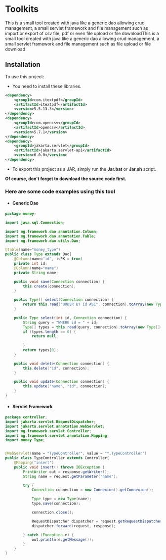 # Toolkits

This is a small tool created with java like a generic dao allowing crud management, a small servlet framework and file management such as import or export of csv file, pdf or even file upload or file downloadThis is a small tool created with java like a generic dao allowing crud management, a small servlet framework and file management such as file upload or file download

## Installation

To use this project:

- You need to install these libraries.

````xml
<dependency>
    <groupId>com.itextpdf</groupId>
    <artifactId>itextpdf</artifactId>
    <version>5.5.13.3</version>
</dependency>
<dependency>
    <groupId>com.opencsv</groupId>
    <artifactId>opencsv</artifactId>
    <version>5.7.1</version>
</dependency>
<dependency>
    <groupId>jakarta.servlet</groupId>
    <artifactId>jakarta.servlet-api</artifactId>
    <version>6.0.0</version>
</dependency>
````

- To export this project as a JAR, simply run the **Jar.bat** or **Jar.sh** script.

**Of course, don't forget to download the source code first.**

### Here are some code examples using this tool

- #### Generic Dao

````java
package money;

import java.sql.Connection;

import mg.framework.dao.annotation.Column;
import mg.framework.dao.annotation.Table;
import mg.framework.dao.utils.Dao;

@Table(name="money_type")
public class Type extends Dao{
    @Column(name="id", isPK = true)
    private int id;
    @Column(name="name")
    private String name;

    public void save(Connection connection) {
        this.create(connection);
    }

    public Type[] select(Connection connection) {
        return this.read("ORDER BY id ASC", connection).toArray(new Type[]{});
    }

    public Type select(int id, Connection connection) {
        String query = "WHERE id = " + id;
        Type[] types = this.read(query, connection).toArray(new Type[]{});
        if (types.length == 0) {
            return null;
        
        }
        return types[0];
    }

    public void delete(Connection connection) {
        this.delete("id", connection);
    }

    public void update(Connection connection) {
        this.update("name", "id", connection);
    }
}
````

- #### Servlet Framework

````java
package controller;
import jakarta.servlet.RequestDispatcher;
import jakarta.servlet.annotation.WebServlet;
import mg.framework.servlet.Controller;
import mg.framework.servlet.annotation.Mapping;
import money.Type;


@WebServlet(name = "TypeController", value = "*.TypeController")
public class TypeController extends Controller{
    @Mapping("insert")
    public void insert() throws IOException {
        PrintWriter out = response.getWriter();
        String name = request.getParameter("name");

        try {
            Connection connection = new Connexion().getConnexion();

            Type type = new Type(name);
            type.save(connection);

            connection.close();

            RequestDispatcher dispatcher = request.getRequestDispatcher("type.TypeController");
            dispatcher.forward(request, response);

        } catch (Exception e) {
            out.println(e.getMessage());
        }
    }
}
````
